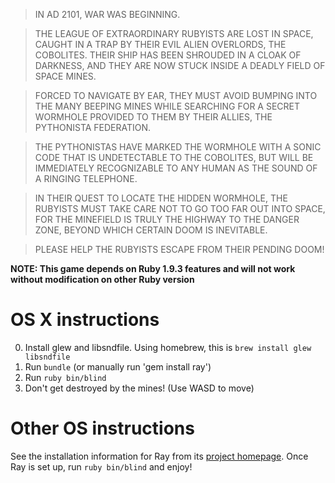 > IN AD 2101, WAR WAS BEGINNING.

> THE LEAGUE OF EXTRAORDINARY RUBYISTS ARE LOST IN SPACE,
CAUGHT IN A TRAP BY THEIR EVIL ALIEN OVERLORDS, 
THE COBOLITES. THEIR SHIP HAS BEEN SHROUDED IN A CLOAK OF DARKNESS, AND THEY
ARE NOW STUCK INSIDE A DEADLY FIELD OF SPACE MINES.

> FORCED TO NAVIGATE BY EAR, THEY MUST AVOID BUMPING INTO THE
MANY BEEPING MINES WHILE SEARCHING FOR A SECRET WORMHOLE
PROVIDED TO THEM BY THEIR ALLIES, THE PYTHONISTA FEDERATION.

> THE PYTHONISTAS HAVE MARKED THE WORMHOLE WITH A SONIC CODE
THAT IS UNDETECTABLE TO THE COBOLITES, BUT WILL BE
IMMEDIATELY RECOGNIZABLE TO ANY HUMAN AS THE SOUND OF A 
RINGING TELEPHONE.

> IN THEIR QUEST TO LOCATE THE HIDDEN WORMHOLE, THE RUBYISTS
MUST TAKE CARE NOT TO GO TOO FAR OUT INTO SPACE, FOR THE
MINEFIELD IS TRULY THE HIGHWAY TO THE DANGER ZONE, BEYOND
WHICH CERTAIN DOOM IS INEVITABLE.

> PLEASE HELP THE RUBYISTS ESCAPE FROM THEIR PENDING DOOM!

**NOTE: This game depends on Ruby 1.9.3 features and will not work without modification on other Ruby version**

# OS X instructions

0. Install glew and libsndfile. Using homebrew, this is `brew install glew libsndfile`
1. Run `bundle` (or manually run 'gem install ray')
2. Run `ruby bin/blind`
3. Don't get destroyed by the mines! (Use WASD to move)

# Other OS instructions

See the installation information for Ray from its [project homepage](http://mon-ouie.github.com/projects/ray.html). Once Ray is set up, run `ruby bin/blind` and enjoy!
